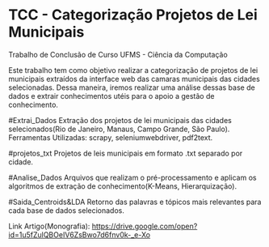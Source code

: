 # TCC - Categorização Projetos de Lei Municipais
Trabalho de Conclusão de Curso UFMS - Ciência da Computação 

Este trabalho tem como objetivo realizar a categorização de projetos de lei municipais extraídos da interface web das camaras municipais das cidades selecionadas. Dessa maneira, iremos realizar uma análise dessas base de dados e extrair conhecimentos utéis para o apoio a gestão de conhecimento.

#Extrai_Dados
Extração dos projetos de lei municipais das cidades selecionados(Rio de Janeiro, Manaus, Campo Grande, São Paulo).
Ferramentas Utilizadas: scrapy, seleniumwebdriver, pdf2text.

#projetos_txt
Projetos de leis municipais em formato .txt separado por cidade.

#Analise_Dados
Arquivos que realizam o pré-processamento e aplicam os algoritmos de extração de conhecimento(K-Means, Hierarquização).

#Saida_Centroids&LDA
Retorno das palavras e tópicos mais relevantes para cada base de dados selecionados.


Link Artigo(Monografia): https://drive.google.com/open?id=1u5fZulQBOeIV6ZsBwo7d6fnv0k-_e-Xo 


